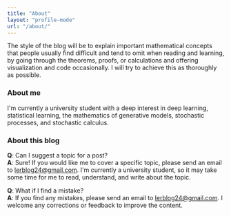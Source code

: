 ```yaml
---
title: "About"
layout: "profile-mode"
url: "/about/"
---
```

The style of the blog will be to explain important mathematical concepts that people usually find difficult and tend to omit when reading and learning, by going through the theorems, proofs, or calculations and offering visualization and code occasionally. I will try to achieve this as thoroughly as possible.

### About me
I'm currently a university student with a deep interest in deep learning, statistical learning, the mathematics of generative models, stochastic processes, and stochastic calculus.

### About this blog
**Q**: Can I suggest a topic for a post? \
**A**: Sure! If you would like me to cover a specific topic, please send an email to lerblog24@gmail.com. I'm currently a university student, so it may take some time for me to read, understand, and write about the topic.

**Q**: What if I find a mistake? \
**A**: If you find any mistakes, please send an email to lerblog24@gmail.com. I welcome any corrections or feedback to improve the content.